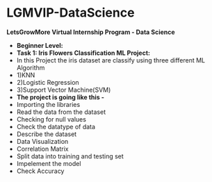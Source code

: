 # LGMVIP-DataScience
**LetsGrowMore Virtual Internship Program - Data Science**
- **Beginner Level:**
- **Task 1: Iris Flowers Classification ML Project:**
- In this Project the iris dataset are classify using three different ML Algorithm 
- 1)KNN
- 2)Logistic Regression
- 3)Support Vector Machine(SVM)
- **The project is going  like this -**
- Importing the libraries
- Read the data from the dataset
- Checking for null values
- Check the datatype of data
- Describe the dataset
- Data Visualization
- Correlation Matrix
- Split data into training and testing set
- Impelement the model
- Check Accuracy
